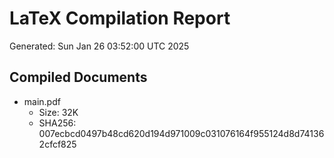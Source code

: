 # LaTeX Compilation Report
Generated: Sun Jan 26 03:52:00 UTC 2025
## Compiled Documents
- main.pdf
  - Size: 32K
  - SHA256: 007ecbcd0497b48cd620d194d971009c031076164f955124d8d741362cfcf825
